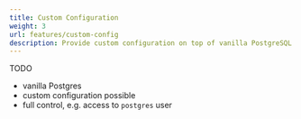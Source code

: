```yaml
---
title: Custom Configuration
weight: 3
url: features/custom-config
description: Provide custom configuration on top of vanilla PostgreSQL
---
```


TODO

- vanilla Postgres
- custom configuration possible
- full control, e.g. access to `postgres` user